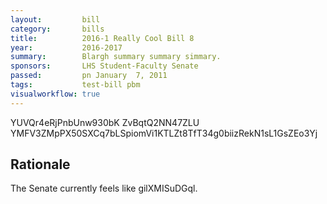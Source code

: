 ```yaml
---
layout:         bill
category:       bills
title:          2016-1 Really Cool Bill 8
year:           2016-2017
summary:        Blargh summary summary simmary.
sponsors:       LHS Student-Faculty Senate
passed:         pn January  7, 2011
tags:           test-bill pbm
visualworkflow: true
---
```



YUVQr4eRjPnbUnw930bK ZvBqtQ2NN47ZLU YMFV3ZMpPX50SXCq7bLSpiomVi1KTLZt8TfT34g0biizRekN1sL1GsZEo3Yj 




Rationale
---------
The Senate currently feels like gilXMISuDGql.
